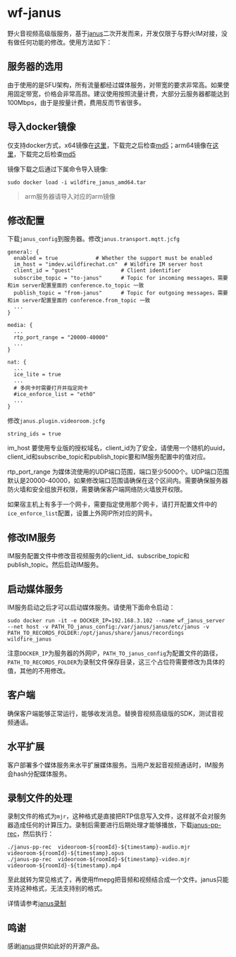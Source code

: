 # wf-janus
野火音视频高级版服务，基于[janus](https://github.com/meetecho/janus-gateway)二次开发而来，开发仅限于与野火IM对接，没有做任何功能的修改。使用方法如下：

## 服务器的选用
由于使用的是SFU架构，所有流量都经过媒体服务，对带宽的要求非常高。如果使用固定带宽，价格会非常高昂。建议使用按照流量计费，大部分云服务器都能达到100Mbps，由于是按量计费，费用反而节省很多。

## 导入docker镜像
仅支持docker方式，x64镜像在[这里](https://static.wildfirechat.cn/wildfire_janus_amd64.tar)，下载完之后检查[md5](https://static.wildfirechat.cn/wildfire_janus_amd64.md5)；arm64镜像在[这里](https://static.wildfirechat.cn/wildfire_janus_arm64.tar)，下载完之后检查[md5](https://static.wildfirechat.cn/wildfire_janus_arm64.md5)

镜像下载之后通过下属命令导入镜像:
```
sudo docker load -i wildfire_janus_amd64.tar
```
> arm服务器请导入对应的arm镜像

## 修改配置
下载```janus_config```到服务器。修改```janus.transport.mqtt.jcfg```
```
general: {
  enabled = true            # Whether the support must be enabled
  im_host = "imdev.wildfirechat.cn"  # Wildfire IM server host
  client_id = "guest"				# Client identifier
  subscribe_topic = "to-janus"		# Topic for incoming messages，需要和im server配置里面的 conference.to_topic 一致
  publish_topic = "from-janus"		# Topic for outgoing messages，需要和im server配置里面的 conference.from_topic 一致
  ...
}

media: {
  ...
  rtp_port_range = "20000-40000"
  ...
}

nat: {
  ...
  ice_lite = true
  ...
  # 多网卡时需要打开并指定网卡
  #ice_enforce_list = "eth0"
  ...
}

```


修改```janus.plugin.videoroom.jcfg```
```
string_ids = true

```

im_host 要使用专业版的授权域名，client_id为了安全，请使用一个随机的uuid，client_id和subscribe_topic和publish_topic要和IM服务配置中的值对应。

rtp_port_range 为媒体流使用的UDP端口范围，端口至少5000个。UDP端口范围默认是20000-40000，如果修改端口范围请确保在这个区间内。需要确保服务器防火墙和安全组放开权限，需要确保客户端网络防火墙放开权限。

如果宿主机上有多于一个网卡，需要指定使用那个网卡，请打开配置文件中的```ice_enforce_list```配置，设置上外网IP所对应的网卡。

## 修改IM服务
IM服务配置文件中修改音视频服务的client_id、subscribe_topic和publish_topic。然后启动IM服务。

## 启动媒体服务
IM服务启动之后才可以启动媒体服务。请使用下面命令启动：
```
sudo docker run -it -e DOCKER_IP=192.168.3.102 --name wf_janus_server --net host -v PATH_TO_janus_config:/var/janus/janus/etc/janus -v PATH_TO_RECORDS_FOLDER:/opt/janus/share/janus/recordings wildfire_janus
```
注意```DOCKER_IP```为服务器的外网IP，```PATH_TO_janus_config```为配置文件的路径，```PATH_TO_RECORDS_FOLDER```为录制文件保存目录，这三个占位符需要修改为具体的值，其他的不用修改。

## 客户端
确保客户端能够正常运行，能够收发消息。替换音视频高级版的SDK，测试音视频通话。

## 水平扩展
客户部署多个媒体服务来水平扩展媒体服务。当用户发起音视频通话时，IM服务会hash分配媒体服务。

## 录制文件的处理
录制文件的格式为```mjr```，这种格式是直接把RTP信息写入文件，这样就不会对服务器造成任何的计算压力。录制后需要进行后期处理才能够播放，下载[janus-pp-rec](./janus-pp-rec)，然后执行：
```
./janus-pp-rec  videoroom-${roomId}-${timestamp}-audio.mjr videoroom-${roomId}-${timestamp}.opus
./janus-pp-rec  videoroom-${roomId}-${timestamp}-video.mjr videoroom-${roomId}-${timestamp}.mp4
```
至此就转为常见格式了，再使用ffmepg把音频和视频结合成一个文件。janus只能支持这种格式，无法支持别的格式。

详情请参考[janus录制](https://janus.conf.meetecho.com/docs/recordings.html)


## 鸣谢
感谢[janus](https://github.com/meetecho/janus-gateway)提供如此好的开源产品。
